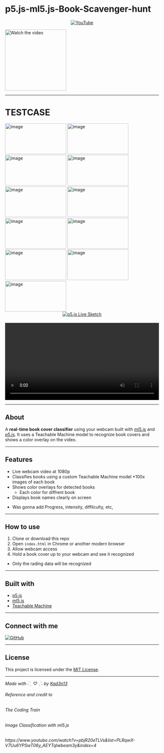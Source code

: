 # p5.js-ml5.js-Book-Scavenger-hunt

<p align="center">
  <a href="https://www.youtube.com/@kad3n470" title="YouTube" target="_blank" rel="noopener noreferrer">
    <img src="https://img.shields.io/badge/-YouTube-FF0000?style=flat&logo=youtube&logoColor=white" alt="YouTube" />
  </a>
</p>

[<img src="https://img.youtube.com/vi/N4oxOv1h_Yo/maxresdefault.jpg" width="200" height="200" alt="Watch the video">](https://youtu.be/N4oxOv1h_Yo)

---
<h1>TESTCASE</h1>
<img width="200" height="100" alt="image" src="https://github.com/user-attachments/assets/bbfb3002-6262-45d6-a283-c48f1561e963" />
<img width="200" height="100" alt="image" src="https://github.com/user-attachments/assets/56acc344-7bf2-408c-96e7-3a3333b26791" />
<img width="200" height="100" alt="image" src="https://github.com/user-attachments/assets/c558e898-1f32-4cb0-a046-bc91a785bb99" />
<img width="200" height="100" alt="image" src="https://github.com/user-attachments/assets/146dc829-df68-4748-84ab-97b434531749" />
<img width="200" height="100" alt="image" src="https://github.com/user-attachments/assets/e3c543b8-778b-4ccb-87e3-d708868f0481" />
<img width="200" height="100" alt="image" src="https://github.com/user-attachments/assets/5b8f63f6-26f6-4639-b312-6a7054057ec8" />
<img width="200" height="100" alt="image" src="https://github.com/user-attachments/assets/250ee5a2-b9ce-441f-a05d-3b54680f1655" />
<img width="200" height="100" alt="image" src="https://github.com/user-attachments/assets/38485999-c841-4a2c-8fe7-636254ad3a32" />
<img width="200" height="100" alt="image" src="https://github.com/user-attachments/assets/bcfcf783-d644-466b-b092-8e4ee72bef9d" />
<img width="200" height="100" alt="image" src="https://github.com/user-attachments/assets/71a228b4-099c-4da9-905f-3b0d68fe7b68" />
<img width="200" height="100" alt="image" src="https://github.com/user-attachments/assets/c91708ad-918b-489a-8c7f-e85198852239" />


<div style="text-align: center; max-width: 800px; margin: auto;">

  <!-- Clickable p5.js Sketch Badge -->
  <a href="https://editor.p5js.org/kadencsgo/sketches/GAME2ntMZ" target="_blank" rel="noopener noreferrer" style="display: inline-block; margin-bottom: 20px;">
    <img src="https://img.shields.io/badge/p5.js-Live%20Sketch-6A0DAD?style=for-the-badge&logo=p5.js&logoColor=white" alt="p5.js Live Sketch" />
  </a>

  <!-- Embedded Video -->
  <video width="100%" height="auto" controls>
    <source src="YOUR_VIDEO_URL_HERE.mp4" type="video/mp4">
    Your browser does not support the video tag.
  </video>

</div>




---

## About

A **real-time book cover classifier** using your webcam built with [ml5.js](https://ml5js.org/) and [p5.js](https://p5js.org/). It uses a Teachable Machine model to recognize book covers and shows a color overlay on the video.

---

## Features

- Live webcam video at 1080p  
- Classifies books using a custom Teachable Machine model
  *100x images of each book 
- Shows color overlays for detected books
  * Each color for diffrent book
- Displays book names clearly on screen  
* Was gonna add Progress, intensity, diffilculty, etc,
---

## How to use

1. Clone or download this repo  
2. Open `index.html` in Chrome or another modern browser  
3. Allow webcam access  
4. Hold a book cover up to your webcam and see it recognized
 * Only the rading data will be recognized 

---

## Built with

- [p5.js](https://p5js.org/)  
- [ml5.js](https://ml5js.org/)  
- [Teachable Machine](https://teachablemachine.withgoogle.com/)  

---

## Connect with me

  <a href="https://github.com/Kad3n13" target="_blank" rel="noopener noreferrer">
    <img src="https://img.shields.io/badge/GitHub-%2312100E.svg?style=for-the-badge&logo=github&logoColor=white" alt="GitHub" />
  </a>
</p>

---

## License

This project is licensed under the [MIT License](LICENSE).

---

*Made with  ˗ˋˏ ♡ ˎˊ˗  by [Kad3n13](https://github.com/Kad3n13)*

<h6>Reference and credit to</h6>
<h6>The Coding Train</h6>
<h6>Image Classification with ml5.js</h6>
<h6>https://www.youtube.com/watch?v=pbjR20eTLVs&list=PLRqwX-V7Uu6YPSwT06y_AEYTqIwbeam3y&index=4</h6>

